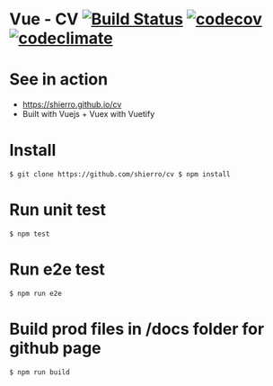 # Vue - CV [![Build Status](https://travis-ci.org/shierro/cv.png?branch=master)](https://travis-ci.org/shierro/cv) [![codecov](https://codecov.io/gh/shierro/cv/branch/master/graph/badge.svg)](https://codecov.io/gh/shierro/cv) [![codeclimate](https://codeclimate.com/github/shierro/cv/badges/gpa.svg)](https://codeclimate.com/github/shierro/cv)

# See in action
* https://shierro.github.io/cv
* Built with Vuejs + Vuex with Vuetify

# Install

`
$ git clone https://github.com/shierro/cv
$ npm install
`

# Run unit test
`
$ npm test
`

# Run e2e test
`
$ npm run e2e
`

# Build prod files in /docs folder for github page
`
$ npm run build
`

